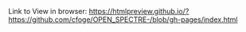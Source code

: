 Link to View in browser:
https://htmlpreview.github.io/?https://github.com/cfoge/OPEN_SPECTRE-/blob/gh-pages/index.html
